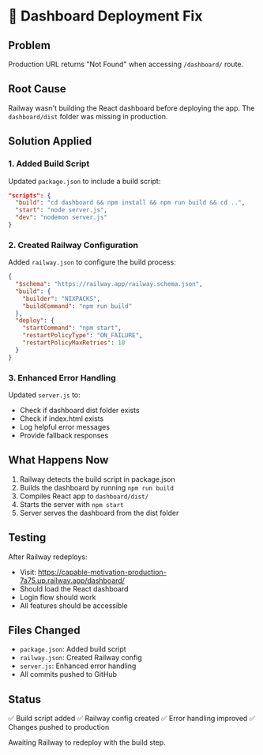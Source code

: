 # 🔧 Dashboard Deployment Fix

## Problem
Production URL returns "Not Found" when accessing `/dashboard/` route.

## Root Cause
Railway wasn't building the React dashboard before deploying the app. The `dashboard/dist` folder was missing in production.

## Solution Applied

### 1. Added Build Script
Updated `package.json` to include a build script:
```json
"scripts": {
  "build": "cd dashboard && npm install && npm run build && cd ..",
  "start": "node server.js",
  "dev": "nodemon server.js"
}
```

### 2. Created Railway Configuration
Added `railway.json` to configure the build process:
```json
{
  "$schema": "https://railway.app/railway.schema.json",
  "build": {
    "builder": "NIXPACKS",
    "buildCommand": "npm run build"
  },
  "deploy": {
    "startCommand": "npm start",
    "restartPolicyType": "ON_FAILURE",
    "restartPolicyMaxRetries": 10
  }
}
```

### 3. Enhanced Error Handling
Updated `server.js` to:
- Check if dashboard dist folder exists
- Check if index.html exists
- Log helpful error messages
- Provide fallback responses

## What Happens Now

1. Railway detects the build script in package.json
2. Builds the dashboard by running `npm run build`
3. Compiles React app to `dashboard/dist/`
4. Starts the server with `npm start`
5. Server serves the dashboard from the dist folder

## Testing

After Railway redeploys:
- Visit: https://capable-motivation-production-7a75.up.railway.app/dashboard/
- Should load the React dashboard
- Login flow should work
- All features should be accessible

## Files Changed
- `package.json`: Added build script
- `railway.json`: Created Railway config
- `server.js`: Enhanced error handling
- All commits pushed to GitHub

## Status
✅ Build script added
✅ Railway config created
✅ Error handling improved
✅ Changes pushed to production

Awaiting Railway to redeploy with the build step.

